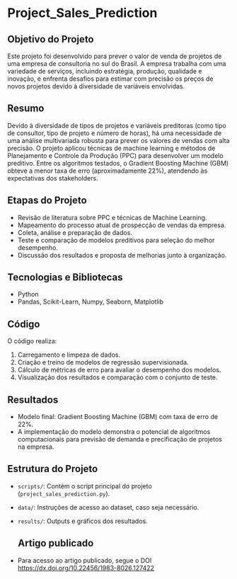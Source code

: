 # Project_Sales_Prediction
## Objetivo do Projeto
Este projeto foi desenvolvido para prever o valor de venda de projetos de uma empresa de consultoria no sul do Brasil. A empresa trabalha com uma variedade de serviços, incluindo estratégia, produção, qualidade e inovação, e enfrenta desafios para estimar com precisão os preços de novos projetos devido à diversidade de variáveis envolvidas.

## Resumo
Devido à diversidade de tipos de projetos e variáveis preditoras (como tipo de consultor, tipo de projeto e número de horas), há uma necessidade de uma análise multivariada robusta para prever os valores de vendas com alta precisão. O projeto aplicou técnicas de machine learning e métodos de Planejamento e Controle da Produção (PPC) para desenvolver um modelo preditivo. Entre os algoritmos testados, o Gradient Boosting Machine (GBM) obteve a menor taxa de erro (aproximadamente 22%), atendendo às expectativas dos stakeholders.

## Etapas do Projeto
- Revisão de literatura sobre PPC e técnicas de Machine Learning.
- Mapeamento do processo atual de prospecção de vendas da empresa.
- Coleta, análise e preparação de dados.
- Teste e comparação de modelos preditivos para seleção do melhor desempenho.
- Discussão dos resultados e proposta de melhorias junto à organização.

## Tecnologias e Bibliotecas
- Python
- Pandas, Scikit-Learn, Numpy, Seaborn, Matplotlib

## Código
O código realiza:
1. Carregamento e limpeza de dados.
2. Criação e treino de modelos de regressão supervisionada.
3. Cálculo de métricas de erro para avaliar o desempenho dos modelos.
4. Visualização dos resultados e comparação com o conjunto de teste.

## Resultados
- Modelo final: Gradient Boosting Machine (GBM) com taxa de erro de 22%.
- A implementação do modelo demonstra o potencial de algoritmos computacionais para previsão de demanda e precificação de projetos na empresa.

## Estrutura do Projeto
- `scripts/`: Contém o script principal do projeto (`project_sales_prediction.py`).
- `data/`: Instruções de acesso ao dataset, caso seja necessário.
- `results/`: Outputs e gráficos dos resultados.

  ## Artigo publicado
- Para acesso ao artigo publicado, segue o DOI https://dx.doi.org/10.22456/1983-8026.127422

